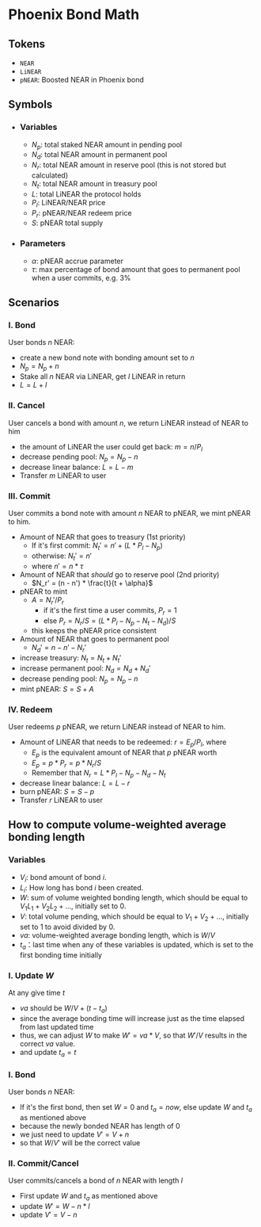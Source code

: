# Phoenix Bond Math

## Tokens
- `NEAR`
- `LiNEAR`
- `pNEAR`: Boosted NEAR in Phoenix bond

## Symbols
 - ### Variables
     - $N_p$: total staked NEAR amount in pending pool
     - $N_d$: total NEAR amount in permanent pool
     - $N_r$: total NEAR amount in reserve pool (this is not stored but calculated)
     - $N_t$: total NEAR amount in treasury pool
     - $L$: total LiNEAR the protocol holds
     - $P_l$: LiNEAR/NEAR price
     - $P_r$: pNEAR/NEAR redeem price
     - $S$: pNEAR total supply
    
 - ### Parameters
     - $\alpha$: pNEAR accrue parameter
     - $\tau$: max percentage of bond amount that goes to permanent pool when a user commits, e.g. 3%


## Scenarios

### I. Bond
User bonds $n$ NEAR:
- create a new bond note with bonding amount set to $n$
- $N_p = N_p + n$
- Stake all $n$ NEAR via LiNEAR, get $l$ LiNEAR in return
- $L = L + l$

### II. Cancel
User cancels a bond with amount $n$, we return LiNEAR instead of NEAR to him
- the amount of LiNEAR the user could get back: $m = n / P_l$
- decrease pending pool: $N_p = N_p - n$
- decrease linear balance: $L = L - m$
- Transfer $m$ LiNEAR to user

### III. Commit
User commits a bond note with amount $n$ NEAR to pNEAR, we mint pNEAR to him.

- Amount of NEAR that goes to treasury (1st priority)
    - If it's first commit: $N_t' = n' + (L * P_l - N_p)$
    - otherwise: $N_t' = n'$
    - where $n' = n * \tau$
- Amount of NEAR that *should* go to reserve pool (2nd priority)
    - $N_r' = (n - n') * \frac{t}{t + \alpha}$
- pNEAR to mint
    - $A = N_r' / P_r$
        - if it's the first time a user commits, $P_r = 1$
        - else $P_r = N_r / S = (L * P_l - N_p - N_t - N_d) / S$
    - this keeps the pNEAR price consistent
- Amount of NEAR that goes to permanent pool
    - $N_d' = n - n' - N_r'$
- increase treasury: $N_t = N_t + N_t'$
- increase permanent pool: $N_d = N_d + N_d'$
- decrease pending pool: $N_p = N_p - n$
- mint pNEAR: $S = S + A$

### IV. Redeem
User redeems $p$ pNEAR, we return LiNEAR instead of NEAR to him.
- Amount of LiNEAR that needs to be redeemed: $r = E_p / P_l$, where
    - $E_p$ is the equivalent amount of NEAR that $p$ pNEAR worth
    - $E_p = p * P_r = p * N_r / S$
    - Remember that $N_r = L * P_l - N_p - N_d - N_t$
- decrease linear balance: $L = L - r$
- burn pNEAR: $S = S - p$
- Transfer $r$ LiNEAR to user


## How to compute volume-weighted average bonding length

### Variables
- $V_i$: bond amount of bond $i$.
- $L_i$: How long has bond $i$ been created.
- $W$: sum of volume weighted bonding length, which should be equal to $V_1 L_1 + V_2 L_2 + ...$, initially set to 0.
- $V$: total volume pending, which should be equal to $V_1 + V_2 + ...$, initially set to 1 to avoid divided by 0.
- $va$: volume-weighted average bonding length, which is $W/V$
- $t_a$：last time when any of these variables is updated, which is set to the first bonding time initially

### I. Update $W$
At any give time $t$
- $va$ should be $W/V + (t - t_a)$
- since the average bonding time will increase just as the time elapsed from last updated time
- thus, we can adjust $W$ to make $W' = va * V$, so that $W'/V$ results in the correct $va$ value.
- and update $t_a = t$

### I. Bond
User bonds $n$ NEAR:
- If it's the first bond, then set $W = 0$ and $t_a = now$, else update $W$ and $t_a$ as mentioned above
- because the newly bonded NEAR has length of 0
- we just need to update $V' = V + n$
- so that $W/V'$ will be the correct value


### II. Commit/Cancel
User commits/cancels a bond of $n$ NEAR with length $l$
- First update $W$ and $t_a$ as mentioned above
- update $W' = W - n*l$
- update $V' = V - n$
